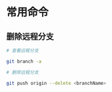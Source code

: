 # 常用命令

## 删除远程分支

``` bash
# 查看远程分支

git branch -a

# 删除远程分支

git push origin --delete <branchName>
```

